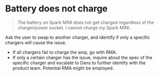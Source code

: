 # Battery does not charge
> The battery on Spark MINI does not get charged regardless of the  charger/power socket. I cannot charge my Spark MINI.

Ask the user to swap to another charger, and identify if only a specific chargers will cause the issue.

-   If all chargers fail to charge the amp, go with RMA. 
-   If only a certain charger has the issue, inquire about the spec of the specific charger and escalate to Dans to further identify with the product team. Potential RMA might be employed.